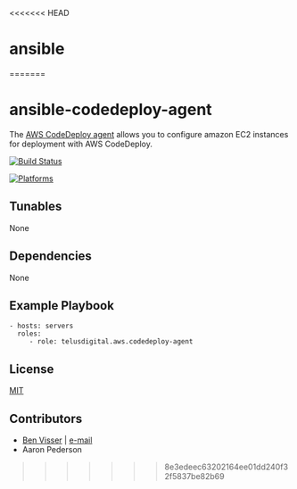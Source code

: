 <<<<<<< HEAD
# ansible
=======
# ansible-codedeploy-agent

The [AWS CodeDeploy agent](http://docs.aws.amazon.com/codedeploy/latest/userguide/host-cleanup.html) allows you to configure amazon EC2 instances for deployment with AWS CodeDeploy.

[![Build Status](https://travis-ci.org/telusdigital/ansible-aws-codedeploy-agent.svg?branch=master)](https://travis-ci.org/telusdigital/ansible-aws-codedeploy-agent)

[![Platforms](http://img.shields.io/badge/platforms-ubuntu-lightgrey.svg?style=flat)](#)

Tunables
--------
None

Dependencies
------------
None

Example Playbook
----------------
    - hosts: servers
      roles:
         - role: telusdigital.aws.codedeploy-agent

License
-------
[MIT](https://tldrlegal.com/license/mit-license)

Contributors
------------
* [Ben Visser](https://noqcks.io) | [e-mail](mailto:benny@noqcks.io)
* Aaron Pederson

>>>>>>> 8e3edeec63202164ee01dd240f32f5837be82b69
